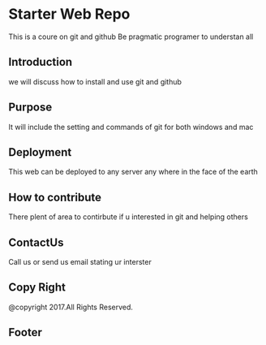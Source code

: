 # Starter Web Repo
This is a coure on git and github
Be pragmatic programer to understan all
## Introduction
we will discuss how to install and use git and github
## Purpose
It will include the setting and commands of git for both windows and mac
## Deployment
This web can be deployed to any server any where in the face of the earth
## How to contribute
There plent of area to contirbute if u interested in git and helping others
## ContactUs
Call us or send us email stating ur interster  
## Copy Right
@copyright 2017.All Rights Reserved.
## Footer
